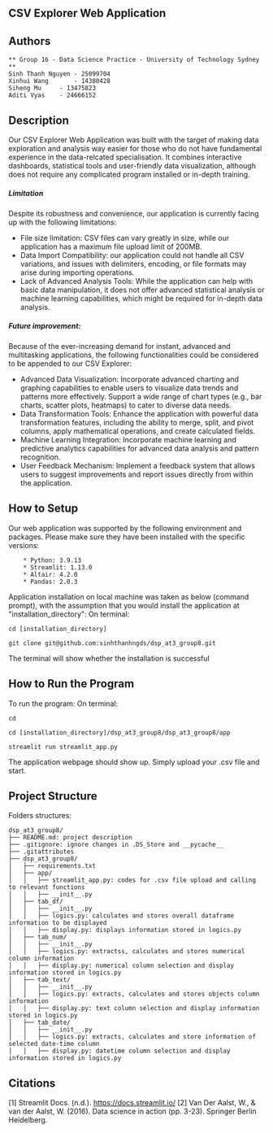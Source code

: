 ## CSV Explorer Web Application

## Authors
```
** Group 16 - Data Science Practice - University of Technology Sydney **
Sinh Thanh Nguyen - 25099704
Xinhui Wang 	  - 14380428
Siheng Mu 	  - 13475823
Aditi Vyas 	  - 24666152
```


## Description
Our CSV Explorer Web Application was built with the target of making data exploration and analysis way easier for those who do not have fundamental experience in the data-relcated specialisation. It combines interactive dashboards, statistical tools and user-friendly data visualization, although does not require any complicated program installed or in-depth training.

##### Limitation
Despite its robustness and convenience, our application is currently facing up with the following limitations:
- File size limitation: CSV files can vary greatly in size, while our application has a maximum file upload limit of 200MB.
- Data Import Compatibility: our application could not handle all CSV variations, and issues with delimiters, encoding, or file formats may arise during importing operations.
- Lack of Advanced Analysis Tools: While the application can help with basic data manipulation, it does not offer advanced statistical analysis or machine learning capabilities, which might be required for in-depth data analysis.


##### Future improvement:
Because of the ever-increasing demand for instant, advanced and multitasking applications, the following functionalities could be considered to be appended to our CSV Explorer:
- Advanced Data Visualization: Incorporate advanced charting and graphing capabilities to enable users to visualize data trends and patterns more effectively. Support a wide range of chart types (e.g., bar charts, scatter plots, heatmaps) to cater to diverse data needs.
- Data Transformation Tools: Enhance the application with powerful data transformation features, including the ability to merge, split, and pivot columns, apply mathematical operations, and create calculated fields.
- Machine Learning Integration: Incorporate machine learning and predictive analytics capabilities for advanced data analysis and pattern recognition.
- User Feedback Mechanism: Implement a feedback system that allows users to suggest improvements and report issues directly from within the application.


## How to Setup
Our web application was supported by the following environment and packages. Please make sure they have been installed with the specific versions:
```
	* Python: 3.9.13
	* Streamlit: 1.13.0
	* Altair: 4.2.0
	* Pandas: 2.0.3
```
Application installation on local machine was taken as below (command prompt), with the assumption that you would install the application at "installation_directory":
On terminal:
```
cd [installation_directory]
```
```
git clone git@github.com:sinhthanhngds/dsp_at3_group8.git
```
The terminal will show whether the installation is successful


## How to Run the Program
To run the program:
On terminal:
```
cd
```
```
cd [installation_directory]/dsp_at3_group8/dsp_at3_group8/app
```
```
streamlit run streamlit_app.py
```
The application webpage should show up. Simply upload your .csv file and start.
## Project Structure
Folders structures:
```
dsp_at3_group8/
├── README.md: project description
├── .gitignore: ignore changes in .DS_Store and __pycache__
├── .gitattributes
├── dsp_at3_group8/
│   ├── requirements.txt
│   ├── app/
│   │	├── streamlit_app.py: codes for .csv file upload and calling to relevant functions
│   │	├── __init__.py
│   ├── tab_df/
│   │	├── __init__.py
│   │	├── logics.py: calculates and stores overall dataframe information to be displayed
│   │   ├── display.py: displays information stored in logics.py
│   ├── tab_num/
│   │	├── __init__.py
│   │	├── logics.py: extractss, calculates and stores numerical column information
│   │	├── display.py: numerical column selection and display information stored in logics.py
│   ├── tab_text/
│   │	├── __init__.py
│   │	├── logics.py: extracts, calculates and stores objects column information
│   │   ├── display.py: text column selection and display information stored in logics.py
│   ├── tab_date/
│   │	├── __init__.py
│   │	├── logics.py: extracts, calculates and store information of selected date-time column
│   │	├── display.py: datetime column selection and display information stored in logics.py
```



## Citations
[1] Streamlit Docs. (n.d.). https://docs.streamlit.io/
[2] Van Der Aalst, W., & van der Aalst, W. (2016). Data science in action (pp. 3-23). Springer Berlin Heidelberg. 
    
